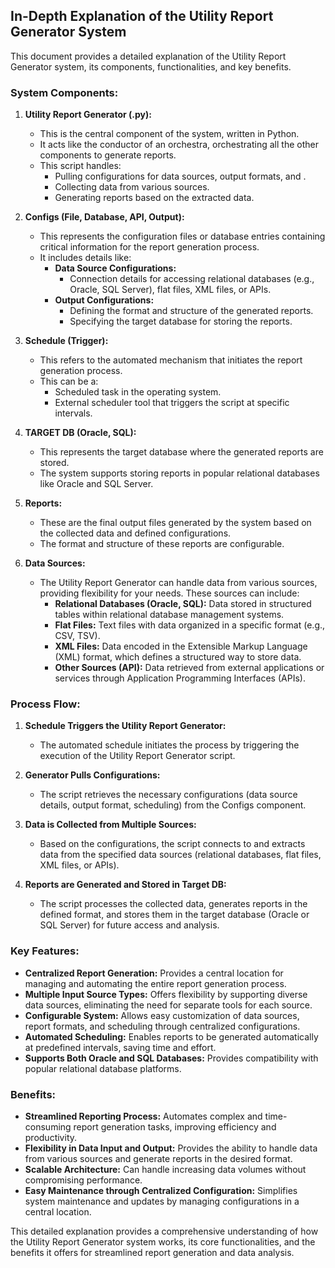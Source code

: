 ## In-Depth Explanation of the Utility Report Generator System

This document provides a detailed explanation of the Utility Report Generator system, its components, functionalities, and key benefits.

### System Components:

1. **Utility Report Generator (.py):** 
    - This is the central component of the system, written in Python.
    - It acts like the conductor of an orchestra, orchestrating all the other components to generate reports.
    - This script handles:
        - Pulling configurations for data sources, output formats, and .
        - Collecting data from various sources.
        - Generating reports based on the extracted data.

2. **Configs (File, Database, API, Output):**
    - This represents the configuration files or database entries containing critical information for the report generation process.
    - It includes details like:
        -  **Data Source Configurations:** 
            - Connection details for accessing relational databases (e.g., Oracle, SQL Server), flat files, XML files, or APIs.
        - **Output Configurations:**
            - Defining the format and structure of the generated reports.
            - Specifying the target database for storing the reports.


3. **Schedule (Trigger):**
    - This refers to the automated mechanism that initiates the report generation process.
    - This can be a:
        - Scheduled task in the operating system.
        - External scheduler tool that triggers the script at specific intervals. 

4. **TARGET DB (Oracle, SQL):**
    - This represents the target database where the generated reports are stored.
    - The system supports storing reports in popular relational databases like Oracle and SQL Server.

5. **Reports:**
    - These are the final output files generated by the system based on the collected data and defined configurations.
    - The format and structure of these reports are configurable.

6. **Data Sources:**
    - The Utility Report Generator can handle data from various sources, providing flexibility for your needs. These sources can include:
        - **Relational Databases (Oracle, SQL):** Data stored in structured tables within relational database management systems.
        - **Flat Files:** Text files with data organized in a specific format (e.g., CSV, TSV).
        - **XML Files:** Data encoded in the Extensible Markup Language (XML) format, which defines a structured way to store data.
        - **Other Sources (API):** Data retrieved from external applications or services through Application Programming Interfaces (APIs).

### Process Flow:

1. **Schedule Triggers the Utility Report Generator:**
    -  The automated schedule initiates the process by triggering the execution of the Utility Report Generator script.

2. **Generator Pulls Configurations:**
    - The script retrieves the necessary configurations (data source details, output format, scheduling) from the Configs component.

3. **Data is Collected from Multiple Sources:**
    - Based on the configurations, the script connects to and extracts data from the specified data sources (relational databases, flat files, XML files, or APIs).

4. **Reports are Generated and Stored in Target DB:**
    - The script processes the collected data, generates reports in the defined format, and stores them in the target database (Oracle or SQL Server) for future access and analysis.

### Key Features:

* **Centralized Report Generation:**  Provides a central location for managing and automating the entire report generation process.
* **Multiple Input Source Types:**  Offers flexibility by supporting diverse data sources, eliminating the need for separate tools for each source.
* **Configurable System:**  Allows easy customization of data sources, report formats, and scheduling through centralized configurations.
* **Automated Scheduling:** Enables reports to be generated automatically at predefined intervals, saving time and effort.
* **Supports Both Oracle and SQL Databases:**  Provides compatibility with popular relational database platforms.

### Benefits:

* **Streamlined Reporting Process:** Automates complex and time-consuming report generation tasks, improving efficiency and productivity.
* **Flexibility in Data Input and Output:**  Provides the ability to handle data from various sources and generate reports in the desired format.
* **Scalable Architecture:**  Can handle increasing data volumes without compromising performance.
* **Easy Maintenance through Centralized Configuration:**  Simplifies system maintenance and updates by managing configurations in a central location.

This detailed explanation provides a comprehensive understanding of how the Utility Report Generator system works, its core functionalities, and the benefits it offers for streamlined report generation and data analysis.
